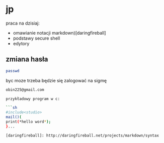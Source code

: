 jp
==

praca na dzisiaj:


* omawianie notacji markdown)[daringfireball]
* podstawy secure shell
* edytory



## zmiana hasła

```sh
passwd
```

byc moze trzeba będzie się zalogować na sigmę

```sh
obin225@gmail.com

przykładowy program w c:

```sh
#include<studio>
mail()(
print(*hello word*);
}...

[daringfireball]: http://daringfireball.net/projects/markdown/syntax
